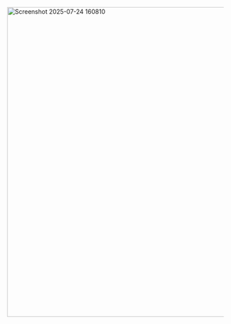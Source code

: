 <img width="1382" height="722" alt="Screenshot 2025-07-24 160810" src="https://github.com/user-attachments/assets/18fedeb8-7273-4cbf-9887-935ef70f68a7" />

